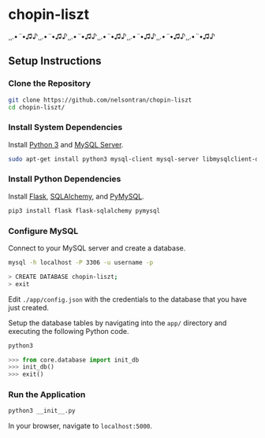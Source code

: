 # chopin-liszt
¸¸.•*¨*•♫♪¸¸.•*¨*•♫♪¸¸.•*¨*•♫♪¸¸.•*¨*•♫♪¸¸.•*¨*•♫♪¸¸.•*¨*•♫♪¸¸.•*¨*•♫♪

## Setup Instructions

### Clone the Repository

```bash
git clone https://github.com/nelsontran/chopin-liszt
cd chopin-liszt/
```

### Install System Dependencies

Install [Python 3](https://www.python.org/) and [MySQL Server](https://www.mysql.com/).

```bash
sudo apt-get install python3 mysql-client mysql-server libmysqlclient-dev
```

### Install Python Dependencies

Install [Flask](http://flask.pocoo.org/), [SQLAlchemy](http://www.sqlalchemy.org/), and [PyMySQL](https://github.com/PyMySQL/PyMySQL).

```bash
pip3 install flask flask-sqlalchemy pymysql
```

### Configure MySQL

Connect to your MySQL server and create a database.

```bash
mysql -h localhost -P 3306 -u username -p

> CREATE DATABASE chopin-liszt;
> exit
```

Edit `./app/config.json` with the credentials to the database that you have just created.

Setup the database tables by navigating into the `app/` directory and executing the following Python code.

```python
python3

>>> from core.database import init_db
>>> init_db()
>>> exit()
```

### Run the Application

```bash
python3 __init__.py
```

In your browser, navigate to `localhost:5000`.
